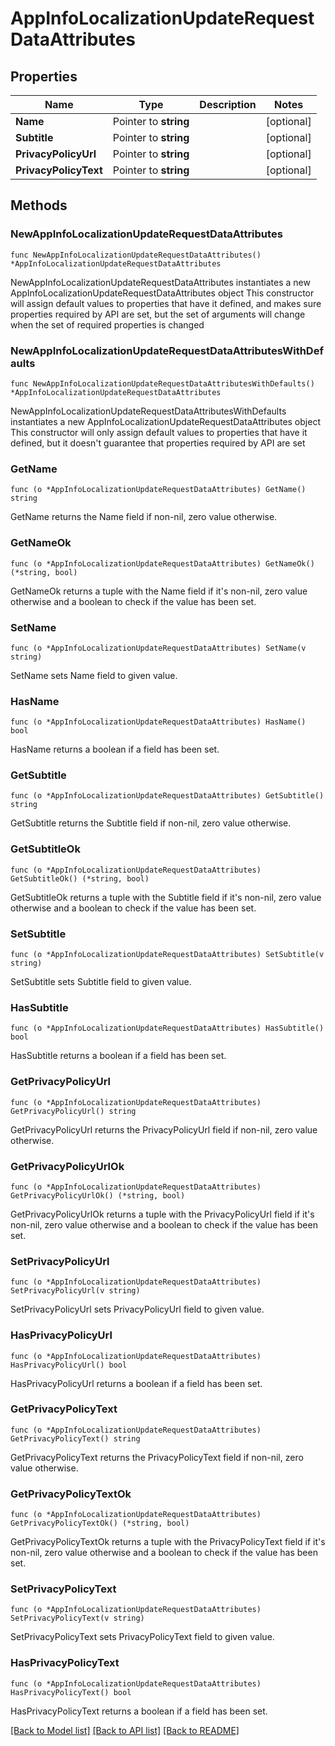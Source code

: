 # AppInfoLocalizationUpdateRequestDataAttributes

## Properties

Name | Type | Description | Notes
------------ | ------------- | ------------- | -------------
**Name** | Pointer to **string** |  | [optional] 
**Subtitle** | Pointer to **string** |  | [optional] 
**PrivacyPolicyUrl** | Pointer to **string** |  | [optional] 
**PrivacyPolicyText** | Pointer to **string** |  | [optional] 

## Methods

### NewAppInfoLocalizationUpdateRequestDataAttributes

`func NewAppInfoLocalizationUpdateRequestDataAttributes() *AppInfoLocalizationUpdateRequestDataAttributes`

NewAppInfoLocalizationUpdateRequestDataAttributes instantiates a new AppInfoLocalizationUpdateRequestDataAttributes object
This constructor will assign default values to properties that have it defined,
and makes sure properties required by API are set, but the set of arguments
will change when the set of required properties is changed

### NewAppInfoLocalizationUpdateRequestDataAttributesWithDefaults

`func NewAppInfoLocalizationUpdateRequestDataAttributesWithDefaults() *AppInfoLocalizationUpdateRequestDataAttributes`

NewAppInfoLocalizationUpdateRequestDataAttributesWithDefaults instantiates a new AppInfoLocalizationUpdateRequestDataAttributes object
This constructor will only assign default values to properties that have it defined,
but it doesn't guarantee that properties required by API are set

### GetName

`func (o *AppInfoLocalizationUpdateRequestDataAttributes) GetName() string`

GetName returns the Name field if non-nil, zero value otherwise.

### GetNameOk

`func (o *AppInfoLocalizationUpdateRequestDataAttributes) GetNameOk() (*string, bool)`

GetNameOk returns a tuple with the Name field if it's non-nil, zero value otherwise
and a boolean to check if the value has been set.

### SetName

`func (o *AppInfoLocalizationUpdateRequestDataAttributes) SetName(v string)`

SetName sets Name field to given value.

### HasName

`func (o *AppInfoLocalizationUpdateRequestDataAttributes) HasName() bool`

HasName returns a boolean if a field has been set.

### GetSubtitle

`func (o *AppInfoLocalizationUpdateRequestDataAttributes) GetSubtitle() string`

GetSubtitle returns the Subtitle field if non-nil, zero value otherwise.

### GetSubtitleOk

`func (o *AppInfoLocalizationUpdateRequestDataAttributes) GetSubtitleOk() (*string, bool)`

GetSubtitleOk returns a tuple with the Subtitle field if it's non-nil, zero value otherwise
and a boolean to check if the value has been set.

### SetSubtitle

`func (o *AppInfoLocalizationUpdateRequestDataAttributes) SetSubtitle(v string)`

SetSubtitle sets Subtitle field to given value.

### HasSubtitle

`func (o *AppInfoLocalizationUpdateRequestDataAttributes) HasSubtitle() bool`

HasSubtitle returns a boolean if a field has been set.

### GetPrivacyPolicyUrl

`func (o *AppInfoLocalizationUpdateRequestDataAttributes) GetPrivacyPolicyUrl() string`

GetPrivacyPolicyUrl returns the PrivacyPolicyUrl field if non-nil, zero value otherwise.

### GetPrivacyPolicyUrlOk

`func (o *AppInfoLocalizationUpdateRequestDataAttributes) GetPrivacyPolicyUrlOk() (*string, bool)`

GetPrivacyPolicyUrlOk returns a tuple with the PrivacyPolicyUrl field if it's non-nil, zero value otherwise
and a boolean to check if the value has been set.

### SetPrivacyPolicyUrl

`func (o *AppInfoLocalizationUpdateRequestDataAttributes) SetPrivacyPolicyUrl(v string)`

SetPrivacyPolicyUrl sets PrivacyPolicyUrl field to given value.

### HasPrivacyPolicyUrl

`func (o *AppInfoLocalizationUpdateRequestDataAttributes) HasPrivacyPolicyUrl() bool`

HasPrivacyPolicyUrl returns a boolean if a field has been set.

### GetPrivacyPolicyText

`func (o *AppInfoLocalizationUpdateRequestDataAttributes) GetPrivacyPolicyText() string`

GetPrivacyPolicyText returns the PrivacyPolicyText field if non-nil, zero value otherwise.

### GetPrivacyPolicyTextOk

`func (o *AppInfoLocalizationUpdateRequestDataAttributes) GetPrivacyPolicyTextOk() (*string, bool)`

GetPrivacyPolicyTextOk returns a tuple with the PrivacyPolicyText field if it's non-nil, zero value otherwise
and a boolean to check if the value has been set.

### SetPrivacyPolicyText

`func (o *AppInfoLocalizationUpdateRequestDataAttributes) SetPrivacyPolicyText(v string)`

SetPrivacyPolicyText sets PrivacyPolicyText field to given value.

### HasPrivacyPolicyText

`func (o *AppInfoLocalizationUpdateRequestDataAttributes) HasPrivacyPolicyText() bool`

HasPrivacyPolicyText returns a boolean if a field has been set.


[[Back to Model list]](../README.md#documentation-for-models) [[Back to API list]](../README.md#documentation-for-api-endpoints) [[Back to README]](../README.md)


